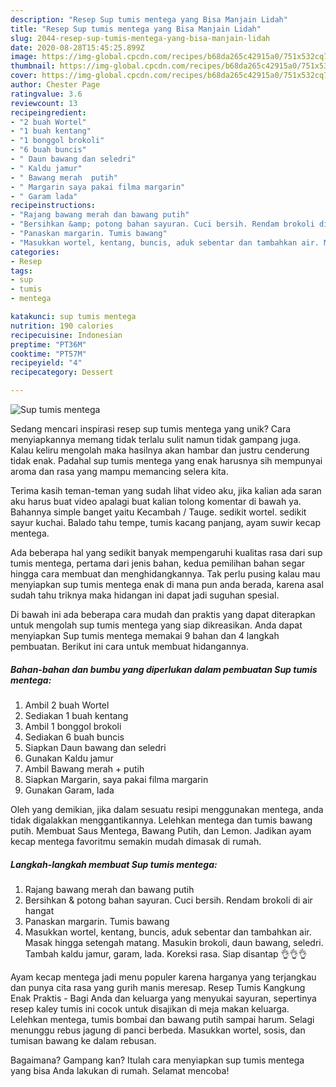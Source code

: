 ```yaml
---
description: "Resep Sup tumis mentega yang Bisa Manjain Lidah"
title: "Resep Sup tumis mentega yang Bisa Manjain Lidah"
slug: 2044-resep-sup-tumis-mentega-yang-bisa-manjain-lidah
date: 2020-08-28T15:45:25.899Z
image: https://img-global.cpcdn.com/recipes/b68da265c42915a0/751x532cq70/sup-tumis-mentega-foto-resep-utama.jpg
thumbnail: https://img-global.cpcdn.com/recipes/b68da265c42915a0/751x532cq70/sup-tumis-mentega-foto-resep-utama.jpg
cover: https://img-global.cpcdn.com/recipes/b68da265c42915a0/751x532cq70/sup-tumis-mentega-foto-resep-utama.jpg
author: Chester Page
ratingvalue: 3.6
reviewcount: 13
recipeingredient:
- "2 buah Wortel"
- "1 buah kentang"
- "1 bonggol brokoli"
- "6 buah buncis"
- " Daun bawang dan seledri"
- " Kaldu jamur"
- " Bawang merah  putih"
- " Margarin saya pakai filma margarin"
- " Garam lada"
recipeinstructions:
- "Rajang bawang merah dan bawang putih"
- "Bersihkan &amp; potong bahan sayuran. Cuci bersih. Rendam brokoli di air hangat"
- "Panaskan margarin. Tumis bawang"
- "Masukkan wortel, kentang, buncis, aduk sebentar dan tambahkan air. Masak hingga setengah matang. Masukin brokoli, daun bawang, seledri. Tambah kaldu jamur, garam, lada. Koreksi rasa. Siap disantap 👌👌👌"
categories:
- Resep
tags:
- sup
- tumis
- mentega

katakunci: sup tumis mentega 
nutrition: 190 calories
recipecuisine: Indonesian
preptime: "PT36M"
cooktime: "PT57M"
recipeyield: "4"
recipecategory: Dessert

---
```



![Sup tumis mentega](https://img-global.cpcdn.com/recipes/b68da265c42915a0/751x532cq70/sup-tumis-mentega-foto-resep-utama.jpg)

Sedang mencari inspirasi resep sup tumis mentega yang unik? Cara menyiapkannya memang tidak terlalu sulit namun tidak gampang juga. Kalau keliru mengolah maka hasilnya akan hambar dan justru cenderung tidak enak. Padahal sup tumis mentega yang enak harusnya sih mempunyai aroma dan rasa yang mampu memancing selera kita.

Terima kasih teman-teman yang sudah lihat video aku, jika kalian ada saran aku harus buat video apalagi buat kalian tolong komentar di bawah ya. Bahannya simple banget yaitu Kecambah / Tauge. sedikit wortel. sedikit sayur kuchai. Balado tahu tempe, tumis kacang panjang, ayam suwir kecap mentega.

Ada beberapa hal yang sedikit banyak mempengaruhi kualitas rasa dari sup tumis mentega, pertama dari jenis bahan, kedua pemilihan bahan segar hingga cara membuat dan menghidangkannya. Tak perlu pusing kalau mau menyiapkan sup tumis mentega enak di mana pun anda berada, karena asal sudah tahu triknya maka hidangan ini dapat jadi suguhan spesial.


Di bawah ini ada beberapa cara mudah dan praktis yang dapat diterapkan untuk mengolah sup tumis mentega yang siap dikreasikan. Anda dapat menyiapkan Sup tumis mentega memakai 9 bahan dan 4 langkah pembuatan. Berikut ini cara untuk membuat hidangannya.

<!--inarticleads1-->

##### Bahan-bahan dan bumbu yang diperlukan dalam pembuatan Sup tumis mentega:

1. Ambil 2 buah Wortel
1. Sediakan 1 buah kentang
1. Ambil 1 bonggol brokoli
1. Sediakan 6 buah buncis
1. Siapkan  Daun bawang dan seledri
1. Gunakan  Kaldu jamur
1. Ambil  Bawang merah + putih
1. Siapkan  Margarin, saya pakai filma margarin
1. Gunakan  Garam, lada


Oleh yang demikian, jika dalam sesuatu resipi menggunakan mentega, anda tidak digalakkan menggantikannya. Lelehkan mentega dan tumis bawang putih. Membuat Saus Mentega, Bawang Putih, dan Lemon. Jadikan ayam kecap mentega favoritmu semakin mudah dimasak di rumah. 

<!--inarticleads2-->

##### Langkah-langkah membuat Sup tumis mentega:

1. Rajang bawang merah dan bawang putih
1. Bersihkan &amp; potong bahan sayuran. Cuci bersih. Rendam brokoli di air hangat
1. Panaskan margarin. Tumis bawang
1. Masukkan wortel, kentang, buncis, aduk sebentar dan tambahkan air. Masak hingga setengah matang. Masukin brokoli, daun bawang, seledri. Tambah kaldu jamur, garam, lada. Koreksi rasa. Siap disantap 👌👌👌


Ayam kecap mentega jadi menu populer karena harganya yang terjangkau dan punya cita rasa yang gurih manis meresap. Resep Tumis Kangkung Enak Praktis - Bagi Anda dan keluarga yang menyukai sayuran, sepertinya resep kaley tumis ini cocok untuk disajikan di meja makan keluarga. Lelehkan mentega, tumis bombai dan bawang putih sampai harum. Selagi menunggu rebus jagung di panci berbeda. Masukkan wortel, sosis, dan tumisan bawang ke dalam rebusan. 

Bagaimana? Gampang kan? Itulah cara menyiapkan sup tumis mentega yang bisa Anda lakukan di rumah. Selamat mencoba!
